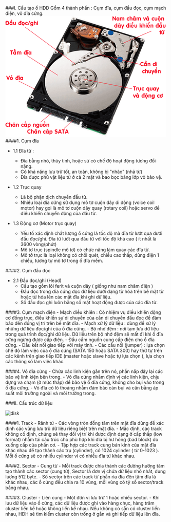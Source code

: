 ###I. Cấu tạo ổ HDD
Gồm 4 thành phần : Cụm đĩa, cụm đầu đọc, cụm mạch điện, vỏ đĩa cứng.
![disk](/images/disk1.gif)
####1. Cụm đĩa
- 1.1 Đĩa từ :
	- Đĩa bằng nhô, thủy tinh, hoặc sứ có chế độ hoạt động tương đối nặng.
	- Có khả năng lưu trữ tốt, an toàn, không bị "nhão" (nhả từ)
	- Đĩa được phủ vật liệu từ ở cả 2 mặt và bao bọc bằng lớp vỏ bảo vệ.
	
- 1.2 Trục quay
	- Là bộ phận dịch chuyển đầu từ.
    - Nhiều loại đĩa cứng sử dụng mô tơ cuộn dây di động (voice coil motor) hay gọi là mô tơ cuộn dây quay (rotary coil) hoặc servo để điều khiển chuyển động của đầu từ.
- 1.3 Động cơ (Motor trục quay)
	- Yếu tố xác định chất lượng ổ cứng là tốc độ mà đĩa từ lướt qua dưới đầu đọc/ghi. Đĩa từ lướt qua đầu từ với tốc độ khá cao ( ít nhất là 3600 vòng/phút)
	- Mô tơ trục (spindle mô tơ) có chức năng làm quay các đĩa từ.
	- Mô tở trục là loại không có chổi quét, chiều cao thấp, dùng điện 1 chiều, tương tự mô tơ trong ổ đĩa mềm.
	
####2. Cụm đầu đọc
- 2.1 Đầu đọc/ghi (Head)
	- Cấu tạo gồm lõi ferit và cuộn dây ( giống như nam châm điện )
	- Đầu đọc trong đĩa cứng đọc dữ liệu dưới dạng từ hóa trên bề mặt từ hoặc từ hóa lên các mặt đĩa khi ghi dữ liệu.
	- Số đầu đọc ghi luôn bằng số mặt hoạt động được của các đĩa từ.
	
####3. Cụm mạch điện
	- Mạch điều khiển : Có nhiệm vụ điều khiển động cơ đồng trục, điều khiển sự di chuyển của cần di chuyển đầu đọc để đảm bảo đến đúng vị trí trên bề mặt đĩa.
	- Mạch xử lý dữ liệu : dùng để xử lý những dữ liệu đọc/ghi của ổ đĩa cứng.
	- Bộ nhớ đệm : nơi tạm lưu dữ liệu trong quá trình đọc/ghi dữ liệu. Dữ liệu trên bộ nhớ đệm sẽ mất đi khi ổ đĩa cứng ngừng được cấp điện.
	- Đầu cắm nguồn cung cấp điện cho ổ đĩa cứng.
	- Đầu kết nối giao tiếp với máy tính.
	- Các cầu nối (jumper) : lựa chọn chế độ làm việc của ổ đĩa cứng (SATA 150 hoặc SATA 300) hay thứ tự trên các kênh trên giao tiếp IDE (master hoặc slave hoặc tự lựa chọn ), lựa chọn các thông số làm việc khác.
	
####4. Vỏ đĩa cứng
	- Chứa các linh kiện gắn trên nó, phần nắp đậy lại các bảo vệ linh kiện bên trong.
	- Vỏ đĩa cứng nhằm định vị các linh kiện, chịu đựng va chạm (ở mức thấp) để bảo vệ ổ đĩa cứng, không cho bụi vào trong ổ đĩa cứng.
	- Vỏ đĩa có lõ thoáng nhằm đảm bảo cản bụi và cân bằng áp suất môi trường ngoài và môi trường trong.
	
###II. Cấu trúc dữ liệu

![disk](/images/disk2.gif)

####1. Track - Rãnh từ
	- Các vòng tròn đồng tâm trên mặt đĩa dùng để xác định các vùng lưu trũ dữ liệu riêng biệt trên mặt đĩa.
	- Mặc định, các track không cố định, chúng sẽ thay đổi vị trí khi được định dạng ở cấp thấp (low format) nhằm tái cấu trúc cho phù hợp khi đĩa bị hư hỏng (bad block) do xuống cấp của phần cơ.
	- Tập hợp các track cùng bán kính của mặt đĩa khác nhau để tạo thành các trụ (cylinder), có 1024 cylinder ( từ 0-1023 ). Mỗi ổ cứng sẽ có nhiều cylinder vì có nhiều đĩa từ khác nhau.
	
####2. Sector - Cung từ
	- Mỗi track được chia thành các đường hướng tâm tạo thành các sector (cung từ), Sector là đơn vị chứa dữ liệu nhỏ nhất, dung lượng 512 byte.
	- Số sector trên các track từ phần rìa đĩa đên tâm đĩa là khác nhau, các ổ cứng đều chia ra 10 vùng, mỗi vùng có tỷ số sector/track bằng nhau.
	
####3. Cluster - Liên cung
	- Một đơn vị lưu trữ 1 hoặc nhiều sector.
	- Khi lưu dữ liệu vào ổ cứng, các dữ liệu được ghi vào hàng chục, hàng trăm cluster liền kề hoặc không liền kề nhau. Nếu không có sẵn có cluster liền nhau, HĐH sẽ tìm kiếm cluster còn trống ở gần và ghi tiếp dữ liệu lên đĩa.

	